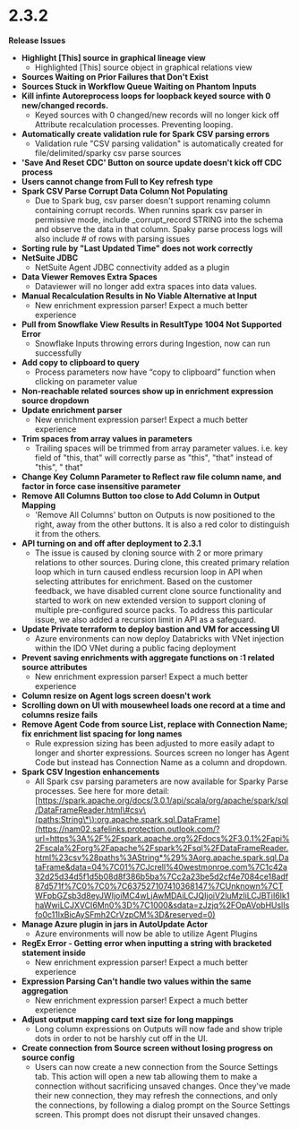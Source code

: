 # 2.3.2

**Release Issues**

* **Highlight \[This\] source in graphical lineage view**
  * Highlighted \[This\] source object in graphical relations view
* **Sources Waiting on Prior Failures that Don't Exist**
* **Sources Stuck in Workflow Queue Waiting on Phantom Inputs**
* **Kill infinte Autoreprocess loops for loopback keyed source with 0 new/changed records.**
  * Keyed sources with 0 changed/new records will no longer kick off Attribute recalculation processes. Preventing looping.
* **Automatically create validation rule for Spark CSV parsing errors**
  * Validation rule "CSV parsing validation" is automatically created for file/delimited/sparky csv parse sources
* **'Save And Reset CDC' Button on source update doesn't kick off CDC process**
* **Users cannot change from Full to Key refresh type**
* **Spark CSV Parse Corrupt Data Column Not Populating**
  * Due to Spark bug, csv parser doesn't support renaming column containing corrupt records. When runnins spark csv parser in permissive mode, include \_corrupt\_record STRING into the schema and observe the data in that column. Spaky parse process logs will also include \# of rows with parsing issues
* **Sorting rule by "Last Updated Time" does not work correctly**
* **NetSuite JDBC**
  * NetSuite Agent JDBC connectivity added as a plugin
* **Data Viewer Removes Extra Spaces**
  * Dataviewer will no longer add extra spaces into data values.
* **Manual Recalculation Results in No Viable Alternative at Input**
  * New enrichment expression parser! Expect a much better experience
* **Pull from Snowflake View Results in ResultType 1004 Not Supported Error**
  * Snowflake Inputs throwing errors during Ingestion, now can run successfully
* **Add copy to clipboard to query**
  * Process parameters now have “copy to clipboard” function when clicking on parameter value
* **Non-reachable related sources show up in enrichment expression source dropdown**
* **Update enrichment parser**
  * New enrichment expression parser! Expect a much better experience
* **Trim spaces from array values in parameters**
  * Trailing spaces will be trimmed from array parameter values. i.e. key field of "this, that" will correctly parse as "this", "that" instead of "this", " that"
* **Change Key Column Parameter to Reflect raw file column name, and factor in force case insensitive parameter**
* **Remove All Columns Button too close to Add Column in Output Mapping**
  * 'Remove All Columns' button on Outputs is now positioned to the right, away from the other buttons. It is also a red color to distinguish it from the others.
* **API turning on and off after deployment to 2.3.1**
  * The issue is caused by cloning source with 2 or more primary relations to other sources. During clone, this created primary relation loop which in turn caused endless recursion loop in API when selecting attributes for enrichment.  Based on the customer feedback, we have disabled current clone source functionality and started to work on new extended version to support cloning of multiple pre-configured source packs.  To address this particular issue, we also added a recursion limit in API as a safeguard.
* **Update Private terraform to deploy bastion and VM for accessing UI**
  * Azure environments can now deploy Databricks with VNet injection within the IDO VNet during a public facing deployment
* **Prevent saving enrichments with aggregate functions on :1 related source attributes**
  * New enrichment expression parser! Expect a much better experience
* **Column resize on Agent logs screen doesn't work**
* **Scrolling down on UI with mousewheel loads one record at a time and columns resize fails**
* **Remove Agent Code from source List, replace with Connection Name; fix enrichment list spacing for long names**
  * Rule expression sizing has been adjusted to more easily adapt to longer and shorter expressions.  Sources screen no longer has Agent Code but instead has Connection Name as a column and dropdown.
* **Spark CSV Ingestion enhancements**
  * All Spark csv parsing parameters are now available for Sparky Parse processes. See here for more detail: [https://spark.apache.org/docs/3.0.1/api/scala/org/apache/spark/sql/DataFrameReader.html\#csv\(paths:String\*\):org.apache.spark.sql.DataFrame](https://nam02.safelinks.protection.outlook.com/?url=https%3A%2F%2Fspark.apache.org%2Fdocs%2F3.0.1%2Fapi%2Fscala%2Forg%2Fapache%2Fspark%2Fsql%2FDataFrameReader.html%23csv%28paths%3AString*%29%3Aorg.apache.spark.sql.DataFrame&data=04%7C01%7CJcrell%40westmonroe.com%7C1c42a32d25d34d5f1d5b08d8f386b5ba%7Cc2a23be5d2cf4e7084ce18adf87d571f%7C0%7C0%7C637527107410368147%7CUnknown%7CTWFpbGZsb3d8eyJWIjoiMC4wLjAwMDAiLCJQIjoiV2luMzIiLCJBTiI6Ik1haWwiLCJXVCI6Mn0%3D%7C1000&sdata=zJzjq%2FOpAVobHUslIsfo0c11lxBicAySFmh2CrVzpCM%3D&reserved=0)
* **Manage Azure plugin in jars in AutoUpdate Actor**
  * Azure environments will now be able to utilize Agent Plugins
* **RegEx Error - Getting error when inputting a string with bracketed statement inside**
  * New enrichment expression parser! Expect a much better experience
* **Expression Parsing Can't handle two values within the same aggregation**
  * New enrichment expression parser! Expect a much better experience
* **Adjust output mapping card text size for long mappings**
  * Long column expressions on Outputs will now fade and show triple dots in order to not be harshly cut off in the UI.
* **Create connection from Source screen without losing progress on source config**
  * Users can now create a new connection from the Source Settings tab. This action will open a new tab allowing them to make a connection without sacrificing unsaved changes. Once they've made their new connection, they may refresh the connections, and only the connections, by following a dialog prompt on the Source Settings screen. This prompt does not disrupt their unsaved changes.

